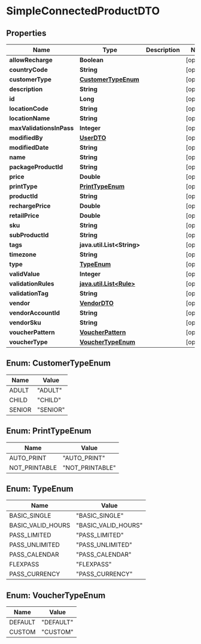 
# SimpleConnectedProductDTO

## Properties
Name | Type | Description | Notes
------------ | ------------- | ------------- | -------------
**allowRecharge** | **Boolean** |  |  [optional]
**countryCode** | **String** |  |  [optional]
**customerType** | [**CustomerTypeEnum**](#CustomerTypeEnum) |  |  [optional]
**description** | **String** |  |  [optional]
**id** | **Long** |  |  [optional]
**locationCode** | **String** |  |  [optional]
**locationName** | **String** |  |  [optional]
**maxValidationsInPass** | **Integer** |  |  [optional]
**modifiedBy** | [**UserDTO**](UserDTO.md) |  |  [optional]
**modifiedDate** | **String** |  |  [optional]
**name** | **String** |  |  [optional]
**packageProductId** | **String** |  |  [optional]
**price** | **Double** |  |  [optional]
**printType** | [**PrintTypeEnum**](#PrintTypeEnum) |  |  [optional]
**productId** | **String** |  |  [optional]
**rechargePrice** | **Double** |  |  [optional]
**retailPrice** | **Double** |  |  [optional]
**sku** | **String** |  |  [optional]
**subProductId** | **String** |  |  [optional]
**tags** | **java.util.List&lt;String&gt;** |  |  [optional]
**timezone** | **String** |  |  [optional]
**type** | [**TypeEnum**](#TypeEnum) |  |  [optional]
**validValue** | **Integer** |  |  [optional]
**validationRules** | [**java.util.List&lt;Rule&gt;**](Rule.md) |  |  [optional]
**validationTag** | **String** |  |  [optional]
**vendor** | [**VendorDTO**](VendorDTO.md) |  |  [optional]
**vendorAccountId** | **String** |  |  [optional]
**vendorSku** | **String** |  |  [optional]
**voucherPattern** | [**VoucherPattern**](VoucherPattern.md) |  |  [optional]
**voucherType** | [**VoucherTypeEnum**](#VoucherTypeEnum) |  |  [optional]


<a name="CustomerTypeEnum"></a>
## Enum: CustomerTypeEnum
Name | Value
---- | -----
ADULT | &quot;ADULT&quot;
CHILD | &quot;CHILD&quot;
SENIOR | &quot;SENIOR&quot;


<a name="PrintTypeEnum"></a>
## Enum: PrintTypeEnum
Name | Value
---- | -----
AUTO_PRINT | &quot;AUTO_PRINT&quot;
NOT_PRINTABLE | &quot;NOT_PRINTABLE&quot;


<a name="TypeEnum"></a>
## Enum: TypeEnum
Name | Value
---- | -----
BASIC_SINGLE | &quot;BASIC_SINGLE&quot;
BASIC_VALID_HOURS | &quot;BASIC_VALID_HOURS&quot;
PASS_LIMITED | &quot;PASS_LIMITED&quot;
PASS_UNLIMITED | &quot;PASS_UNLIMITED&quot;
PASS_CALENDAR | &quot;PASS_CALENDAR&quot;
FLEXPASS | &quot;FLEXPASS&quot;
PASS_CURRENCY | &quot;PASS_CURRENCY&quot;


<a name="VoucherTypeEnum"></a>
## Enum: VoucherTypeEnum
Name | Value
---- | -----
DEFAULT | &quot;DEFAULT&quot;
CUSTOM | &quot;CUSTOM&quot;



